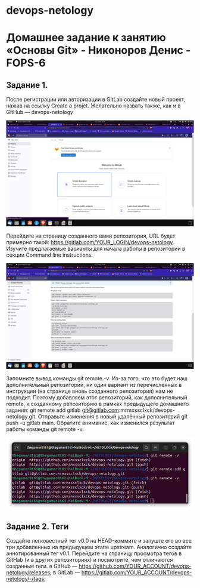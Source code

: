 # devops-netology
# Домашнее задание к занятию «Основы Git» - Никоноров Денис - FOPS-6

## Задание 1.

После регистрации или авторизации в GitLab создайте новый проект, нажав на ссылку Create a projet. 
Желательно назвать также, как и в GitHub — devops-netology

![alt text](img/1.png)

Перейдите на страницу созданного вами репозитория, URL будет примерно такой: https://gitlab.com/YOUR_LOGIN/devops-netology.
Изучите предлагаемые варианты для начала работы в репозитории в секции Command line instructions.

![alt text](img/2.png)

Запомните вывод команды git remote -v.
Из-за того, что это будет наш дополнительный репозиторий,
ни один вариант из перечисленных в инструкции (на странице вновь созданного репозитория) нам не подходит.
Поэтому добавляем этот репозиторий, как дополнительный remote,
к созданному репозиторию в рамках предыдущего домашнего задания:
 git remote add gitlab git@gitlab.com:mrmxssclxck/devops-netology.git.
Отправьте изменения в новый удалённый репозиторий git push -u gitlab main.
Обратите внимание, как изменился результат работы команды git remote -v.

![alt text](img/3.png)

## Задание 2. Теги

Создайте легковестный тег v0.0 на HEAD-коммите и запуште его во все три добавленных на предыдущем этапе upstream.
Аналогично создайте аннотированный тег v0.1.
Перейдите на страницу просмотра тегов в GitHab (и в других репозиториях) и посмотрите, чем отличаются созданные теги.
в GitHub — https://github.com/YOUR_ACCOUNT/devops-netology/releases;
в GitLab — https://gitlab.com/YOUR_ACCOUNT/devops-netology/-/tags;


